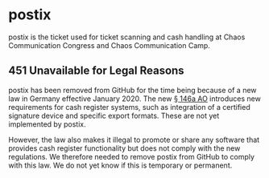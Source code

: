 # postix

postix is the ticket used for ticket scanning and cash handling at Chaos Communication Congress and Chaos Communication Camp.

## 451 Unavailable for Legal Reasons

postix has been removed from GitHub for the time being because of a new law in Germany effective January 2020. The new [§ 146a AO](https://www.gesetze-im-internet.de/ao_1977/__146a.html) introduces new requirements for cash register systems, such as integration of a certified signature device and specific export formats. These are not yet implemented by postix.

However, the law also makes it illegal to promote or share any software that provides cash register functionality but does not comply with the new regulations. We therefore needed to remove postix from GitHub to comply with this law. We do not yet know if this is temporary or permanent.
